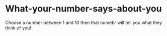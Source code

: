 # What-your-number-says-about-you
Choose a number between 1 and 10 then that numebr will tell you what they think of you!